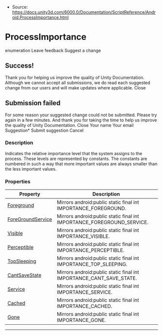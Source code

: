* Source: https://docs.unity3d.com/6000.0/Documentation/ScriptReference/Android.ProcessImportance.html

# ProcessImportance
enumeration
Leave feedback
Suggest a change
## Success!
Thank you for helping us improve the quality of Unity Documentation. Although we cannot accept all submissions, we do read each suggested change from our users and will make updates where applicable.
Close
## Submission failed
For some reason your suggested change could not be submitted. Please <a>try again</a> in a few minutes. And thank you for taking the time to help us improve the quality of Unity Documentation.
Close
Your name Your email Suggestion* Submit suggestion
Cancel
### Description
Indicates the relative importance level that the system assigns to the process. These levels are represented by constants. The constants are numbered in such a way that more important values are always smaller than the less important values.
### Properties
Property | Description  
---|---  
[Foreground](https://docs.unity3d.com/6000.0/Documentation/ScriptReference/Android.ProcessImportance.Foreground.html) | Mirrors android:public static final int IMPORTANCE_FOREGROUND.  
[ForeGroundService](https://docs.unity3d.com/6000.0/Documentation/ScriptReference/Android.ProcessImportance.ForeGroundService.html) | Mirrors android:public static final int IMPORTANCE_FOREGROUND_SERVICE.  
[Visible](https://docs.unity3d.com/6000.0/Documentation/ScriptReference/Android.ProcessImportance.Visible.html) | Mirrors android:public static final int IMPORTANCE_VISIBLE.  
[Perceptible](https://docs.unity3d.com/6000.0/Documentation/ScriptReference/Android.ProcessImportance.Perceptible.html) | Mirrors android:public static final int IMPORTANCE_PERCEPTIBLE.  
[TopSleeping](https://docs.unity3d.com/6000.0/Documentation/ScriptReference/Android.ProcessImportance.TopSleeping.html) | Mirrors android:public static final int IMPORTANCE_TOP_SLEEPING.  
[CantSaveState](https://docs.unity3d.com/6000.0/Documentation/ScriptReference/Android.ProcessImportance.CantSaveState.html) | Mirrors android:public static final int IMPORTANCE_CANT_SAVE_STATE.  
[Service](https://docs.unity3d.com/6000.0/Documentation/ScriptReference/Android.ProcessImportance.Service.html) | Mirrors android:public static final int IMPORTANCE_SERVICE.  
[Cached](https://docs.unity3d.com/6000.0/Documentation/ScriptReference/Android.ProcessImportance.Cached.html) | Mirrors android:public static final int IMPORTANCE_CACHED.  
[Gone](https://docs.unity3d.com/6000.0/Documentation/ScriptReference/Android.ProcessImportance.Gone.html) | Mirrors android:public static final int IMPORTANCE_GONE.  
* * *
